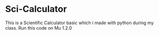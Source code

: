 # Sci-Calculator
This is a Scientific Calculator basic which i made with python during my class. Run this code on Mu 1.2.0
